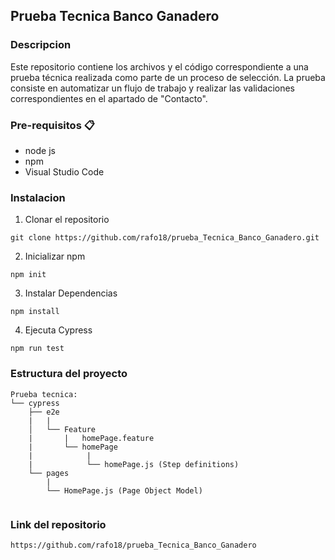 ## Prueba Tecnica Banco Ganadero
### Descripcion
Este repositorio contiene los archivos y el código correspondiente a una prueba técnica realizada como parte de un proceso de selección. La prueba consiste en automatizar un flujo de trabajo y realizar las validaciones correspondientes en el apartado de "Contacto".

### Pre-requisitos 📋
* node js
* npm
* Visual Studio Code

### Instalacion

1. Clonar el repositorio 
```
git clone https://github.com/rafo18/prueba_Tecnica_Banco_Ganadero.git
```
2. Inicializar npm
```
npm init
```
3. Instalar Dependencias
```
npm install
```
4. Ejecuta Cypress
```
npm run test
```

### Estructura del proyecto
```
Prueba tecnica:
└── cypress
    ├── e2e
    |   |   
    │   └── Feature
    |       |   homePage.feature
    |       └── homePage
    |            |
    |            └── homePage.js (Step definitions)
    └── pages
        |
        └── HomePage.js (Page Object Model)              
                
```

### Link del repositorio
```
https://github.com/rafo18/prueba_Tecnica_Banco_Ganadero
```
